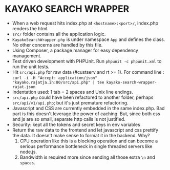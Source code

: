 # KAYAKO SEARCH WRAPPER

  - When a web request hits index.php at `<hostname>:<port>/`, index.php renders the html.
  - `src/` folder contains all the application logic.
  - `KayakoSearchWrapper.php` is under namespace `App` and defines the class. No other concerns are handled by this file.
  - Using Composer, a package manager for easy dependency management.
  - Test driven development with PHPUnit. Run `phpunit -c phpunit.xml` to run the unit tests.
  - Hit `src/api.php` for raw data (#custserv and rt >= 1). For command line : `curl -i -H "Accept: application/json" "kayako.rajatja.in:80/src/api.php" | tee kayako-search-wrapper-rajat.json`
  - Indentation used: 1 tab = 2 spaces and Unix line endings.
  - `src/api.php` could have been refactored to another folder, perhaps `src/api/v1/api.php`; but it's just premature refactoring.
  - Javascript and CSS are currently embedded in the same index.php. Bad part is this doesn't leverage the power of caching. But, since both css and js are so small, separate http calls is not justified.
  - Security: kept all the tokens and secret keys in env variables
  - Return the raw data to the frontend and let javascript and css prettify the data. It doesn't make sense to format it in the backend. Why?
      1. CPU operation like this is a blocking operation and can become a serious performance bottleneck in single threaded servers like node.js.
      2. Bandwidth is required more since sending all those extra `\n` and `spaces`.
